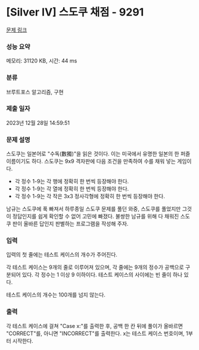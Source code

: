 # [Silver IV] 스도쿠 채점 - 9291 

[문제 링크](https://www.acmicpc.net/problem/9291) 

### 성능 요약

메모리: 31120 KB, 시간: 44 ms

### 분류

브루트포스 알고리즘, 구현

### 제출 일자

2023년 12월 28일 14:59:51

### 문제 설명

<p>스도쿠는 일본어로 "수독(數獨)"을 읽은 것이다. 이는 미국에서 유명한 일본의 한 퍼즐 이름이기도 하다. 스도쿠는 9x9 격자판에 다음 조건을 만족하여 수를 채워 넣는 게임이다.</p>

<ul>
	<li>각 정수 1-9는 각 행에 정확히 한 번씩 등장해야 한다.</li>
	<li>각 정수 1-9는 각 열에 정확히 한 번씩 등장해야 한다.</li>
	<li>각 정수 1-9는 각 작은 3x3 정사각형에 정확히 한 번씩 등장해야 한다.</li>
</ul>

<p>남규는 스도쿠에 푹 빠져서 하루종일 스도쿠 문제를 풀던 와중, 스도쿠를 풀었지만 그것이 정답인지를 쉽게 확인할 수 없어 고민에 빠졌다. 불쌍한 남규를 위해 다 채워진 스도쿠 판이 올바른 답인지 판별하는 프로그램을 작성해 주자.</p>

### 입력 

 <p>입력의 첫 줄에는 테스트 케이스의 개수가 주어진다.</p>

<p>각 테스트 케이스는 9개의 줄로 이루어져 있으며, 각 줄에는 9개의 정수가 공백으로 구분되어 있다. 각 정수는 1 이상 9 이하이다. 테스트 케이스의 사이에는 빈 줄이 하나 있다.</p>

<p>테스트 케이스의 개수는 100개를 넘지 않는다.</p>

### 출력 

 <p>각 테스트 케이스에 걸쳐 "Case x:"를 출력한 후, 공백 한 칸 뒤에 풀이가 올바르면 "CORRECT"를, 아니면 "INCORRECT"를 출력한다. x는 테스트 케이스 번호이며, 1부터 시작한다.</p>

